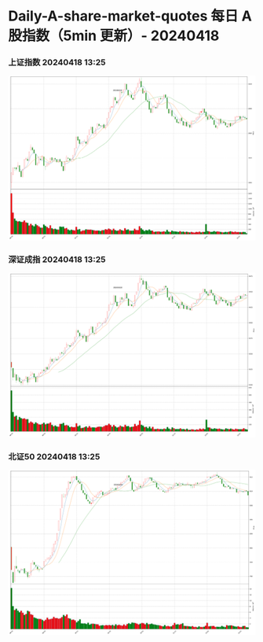 
# Daily-A-share-market-quotes 每日 A 股指数（5min 更新）- 20240418

### 上证指数 20240418 13:25
![](./fig/2024/4/20240418-sh000001.png)

### 深证成指 20240418 13:25
![](./fig/2024/4/20240418-sz399001.png)

### 北证50 20240418 13:25
![](./fig/2024/4/20240418-bj899050.png)

